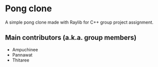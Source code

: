 # Pong clone
A simple pong clone made with Raylib for C++ group project assignment.

## Main contributors (a.k.a. group members)
- Ampuchinee
- Pannawat
- Thitaree
